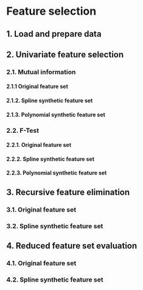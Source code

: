 # Feature selection

## 1. Load and prepare data

## 2. Univariate feature selection

### 2.1. Mutual information

#### 2.1.1 Original feature set

#### 2.1.2. Spline synthetic feature set

#### 2.1.3. Polynomial synthetic feature set

### 2.2. F-Test

#### 2.2.1. Original feature set

#### 2.2.2. Spline synthetic feature set

#### 2.2.3. Polynomial synthetic feature set

## 3. Recursive feature elimination

### 3.1. Original feature set

### 3.2. Spline synthetic feature set

## 4. Reduced feature set evaluation

### 4.1. Original feature set

### 4.2. Spline synthetic feature set
